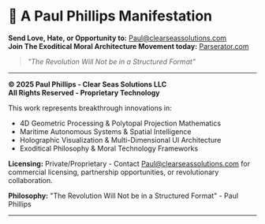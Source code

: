# 🌟 A Paul Phillips Manifestation

**Send Love, Hate, or Opportunity to:** Paul@clearseassolutions.com  
**Join The Exoditical Moral Architecture Movement today:** [Parserator.com](https://parserator.com)  

> *"The Revolution Will Not be in a Structured Format"*

---

**© 2025 Paul Phillips - Clear Seas Solutions LLC**  
**All Rights Reserved - Proprietary Technology**

This work represents breakthrough innovations in:
- 4D Geometric Processing & Polytopal Projection Mathematics  
- Maritime Autonomous Systems & Spatial Intelligence
- Holographic Visualization & Multi-Dimensional UI Architecture
- Exoditical Philosophy & Moral Technology Frameworks

**Licensing:** Private/Proprietary - Contact Paul@clearseassolutions.com for commercial licensing, partnership opportunities, or revolutionary collaboration.

**Philosophy:** "The Revolution Will Not be in a Structured Format" - Paul Phillips

---
